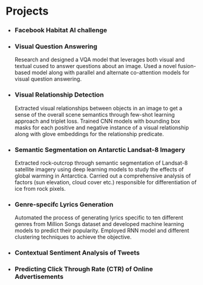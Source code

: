 <h1>Projects</h1>
<ul>
  <h3><li>Facebook Habitat AI challenge</li></h3>
   
  <h3><li>Visual Question Answering</li></h3>
  Research and designed a VQA model that leverages both visual and textual cused to answer questions about an image. Used a novel fusion-based model along with       parallel and alternate co-attention models for visual question answering.
  <h3><li>Visual Relationship Detection</li></h3>
  Extracted visual relationships between objects in an image to get a sense of the overall scene semantics through few-shot learning approach and triplet loss.       Trained CNN models with bounding box masks for each positive and negative instance of a visual relationship along with glove embeddings for the relationship         predicate.  
  <h3><li>Semantic Segmentation on Antarctic Landsat-8 Imagery</li></h3>
  Extracted rock-outcrop through semantic segmentation of Landsat-8 satellite imagery using deep learning models to study the effects of global warming in             Antarctica. Carried out a comprehensive analysis of factors (sun elevation, cloud cover etc.) responsible for differentiation of ice from rock pixels.
  <h3><li>Genre-specifc Lyrics Generation</li></h3>
  Automated the process of generating lyrics specific to ten different genres from Million Songs dataset and developed machine learning models to predict their       popularity. Employed RNN model and different clustering techniques to achieve the objective. 
  <h3><li>Contextual Sentiment Analysis of Tweets</li></h3>
  
  <h3><li>Predicting Click Through Rate (CTR) of Online Advertisements</li></h3>
 </ul>
